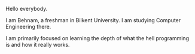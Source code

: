 Hello everybody.

I am Behnam, a freshman in Bilkent University. I am studying Computer Engineering there.

I am primarily focused on learning the depth of what the hell programming is and how it really works.
